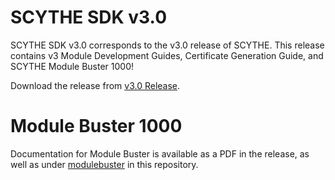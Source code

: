 # SCYTHE SDK v3.0

SCYTHE SDK v3.0 corresponds to the v3.0 release of SCYTHE. This release contains v3 Module Development Guides, Certificate Generation Guide, and SCYTHE Module Buster 1000!

Download the release from [v3.0 Release](https://github.com/scythe-io/sdk/releases/tag/3.0).

# Module Buster 1000
Documentation for Module Buster is available as a PDF in the release, as well as under [modulebuster](https://github.com/scythe-io/sdk/tree/master/modulebuster) in this repository.